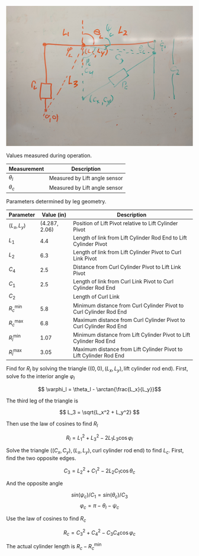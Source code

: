 ![Sketch of Leg Geometry](LiftCurlGeometry.jpg)

Values measured during operation.

| Measurement  | Description                   |
|--------------|-------------------------------|
| $\theta_l$   | Measured by Lift angle sensor |
| $\theta_c$   | Measured by Lift angle sensor |

Parameters determined by leg geometry.

| Parameter | Value (in) | Description                                                    |
|-----------|------------|-----------------------------------------------------------------
| $(L_x, L_y)$ | $(4.287, 2.06)$ | Position of Lift Pivot relative to Lift Cylinder Pivot |
| $L_1$     | $4.4$      | Length of link from Lift Cylinder Rod End to Lift Cylinder Pivot |
| $L_2$     | $6.3$      | Length of link from Lift Cylinder Pivot to Curl Link Pivot     |
| $C_4$     | $2.5$      | Distance from Curl Cylinder Pivot to Lift Link Pivot           |
| $C_1$     | $2.5$      | Length of link from Curl Link Pivot to Curl Cylinder Rod End   |
| $C_2$     |            | Length of Curl Link                                            |
| $R_c^{\textrm{min}}$ | $5.8$ | Minimum distance from Curl Cylinder Pivot to Curl Cylinder Rod End |
| $R_c^{\textrm{max}}$ | $6.8$ | Maximum distance from Curl Cylinder Pivot to Curl Cylinder Rod End |
| $R_l^{\textrm{min}}$ | $1.07$ | Minimum distance from Lift Cylinder Pivot to Lift Cylinder Rod End |
| $R_l^{\textrm{max}}$ | $3.05$ | Maximum distance from Lift Cylinder Pivot to Lift Cylinder Rod End |

Find for $R_l$ by solving the triangle $((0,0), (L_x, L_y), \textrm{lift
cylinder rod end})$. First, solve fo the interior angle $\varphi_l$

$$ \varphi_l =  \theta_l - \arctan{\frac{L_x}{L_y}}$$

The third leg of the triangle is

$$ L_3 = \sqrt{L_x^2 + L_y^2} $$

Then use the law of cosines to find $R_l$

$$ R_l = L_1^2 + L_3^2 - 2 L_1 L_3 \cos{\varphi_l} $$

Solve the triangle $((C_x, C_y), (L_x, L_y), \textrm{curl cylinder rod end})$ to
find $L_c$. First, find the two opposite edges.

$$ C_3 = L_2^2 + C_1^2 - 2 L_2 C_1 \cos{\theta_c} $$

And the opposite angle

$$ sin(\psi_c) / C_1 = sin(\theta_c) / C_3 $$
$$ \varphi_c = \pi - \theta_l - \psi_c $$

Use the law of cosines to find $R_c$

$$ R_c = C_3^2 + C_4^2 - C_3 C_4 \cos{\varphi_c} $$

The actual cylinder length is $R_c - R_c^{\textrm{min}}$
